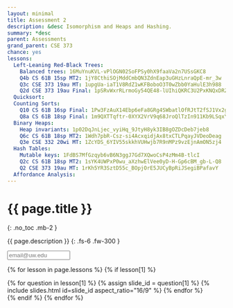 ```yaml
---
layout: minimal
title: Assessment 2
description: &desc Isomorphism and Heaps and Hashing.
summary: *desc
parent: Assessments
grand_parent: CSE 373
chance: yes
lessons:
  Left-Leaning Red-Black Trees:
    Balanced trees: 16MuYnuKVL-vPlOGN02SoFPSy0hX9faaVa2n7USsGKC8
    Q4b CS 61B 15sp MT2: 1jY8CthiSOjMddCmbQN3ZdnEap3uGHzLnraQpE-mr_3w
    Q3c CSE 373 19au MT: 1upgUa-iaT1V8RdZ1wKFBoboO3T0wZbb0YaHulE3h988
    Q2d CSE 373 19au Final: 1pSRvWxrRLrmoGy54QE48-lUIhiQKRC3U2PxKNQxDRZE
  Quicksort:
  Counting Sorts:
    Q10 CS 61B 16sp Final: 1Pw3FzAuX14Ebp6eFa8GRg4SWbatlOfRJtT2fSJ1Vx2g
    Q8a CS 61B 18sp Final: 1m9QXTTqftr-0XYX2VrV9q68JroQlTzIn911Kb9LSqxY
  Binary Heaps:
    Heap invariants: 1p02DqJnLjec_vyiHq_9JtyH8yk3IB8gOZDcDeb7jeb8
    Q6c CS 61B 18sp MT2: 1Wdh7pbR-Csz-si4AcxqidjAx8txCTLPqayJVDeoDeag
    Q3e CSE 332 20wi MT: 1ZcYDS_6YIV55skkhVUHwjb7R9nMPz9vzEjnAmON5zj4
  Hash Tables:
    Mutable keys: 1FdBS7MfGzqyb6vB6N3ggJ7Gd7XQwoCsP4zMm4B-tlcI
    Q2c CS 61B 18sp MT2: 1sYK4UWPxP0wu_aXzhwElVee0yD-H-Gp6cBM_gb-L-Q8
    Q2 CSE 373 19au MT: 1rKh5YR3SztD55c_BOpjOrE5JUCyBpRiJSegiBPafavY
  Affordance Analysis:
---
```


# {{ page.title }}
{: .no_toc .mb-2 }

{{ page.description }}
{: .fs-6 .fw-300 }

<input id="email" type="email" size="15" placeholder="email@uw.edu" class="text-beta p-2 mb-2" />

{% for lesson in page.lessons %}
{% if lesson[1] %}
<div id="{{ lesson[0] | slugify }}" class="questions">
{% for question in lesson[1] %}
{% assign slide_id = question[1] %}
{% include slides.html id=slide_id aspect_ratio="16/9" %}
{% endfor %}
</div>
{% endif %}
{% endfor %}

<script>
{% include_relative _unhide.js %}
</script>

